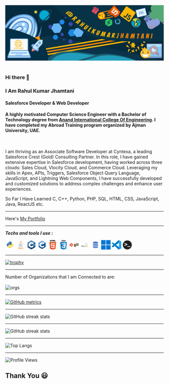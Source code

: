 <div align="center">
  <img src="./rahulgitbg-1.jpg" style="max-width:100%;" alt="Welcome to my Github Profile" />
  <br/>
  <br/>
</div>

### Hi there 👋

### I Am Rahul Kumar Jhamtani

#### Salesforce Developer & Web Developer
#### A highly motivated Computer Science Engineer with a Bachelor of Technology degree from <a href="https://anandice.ac.in">Anand International College Of Engineering</a>. I have completed my Abroad Training program organized by Ajman University, UAE.

<br>

I am thriving as an Associate Software Developer at Cyntexa, a leading Salesforce Crest (Gold) Consulting Partner. In this role, I have gained extensive expertise in Salesforce development, having worked across three clouds: Sales Cloud, Vlocity Cloud, and Commerce Cloud. Leveraging my skills in Apex, APIs, Triggers, Salesforce Object Query Language, JavaScript, and Lightning Web Components, I have successfully developed and customized solutions to address complex challenges and enhance user experiences.
<br>

So Far I Have Learned C, C++, Python, PHP, SQL, HTML, CSS, JavaScript, Java, ReactJS etc.
<br>
<hr>
Here's <a href="https://rahulkumarjhamtani.github.io/">My Portfolio</a>
<hr>

***Techs and tools I use :***

<code><img height="30" src="https://raw.githubusercontent.com/github/explore/80688e429a7d4ef2fca1e82350fe8e3517d3494d/topics/python/python.png"></code>
<code><img height="30" src="https://raw.githubusercontent.com/github/explore/80688e429a7d4ef2fca1e82350fe8e3517d3494d/topics/java/java.png"></code>
<code><img height="30" src="https://raw.githubusercontent.com/github/explore/80688e429a7d4ef2fca1e82350fe8e3517d3494d/topics/cpp/cpp.png"></code>
<code><img height="30" src="https://raw.githubusercontent.com/github/explore/80688e429a7d4ef2fca1e82350fe8e3517d3494d/topics/c/c.png"></code>
<code><img height="30" src="https://raw.githubusercontent.com/github/explore/80688e429a7d4ef2fca1e82350fe8e3517d3494d/topics/html/html.png"></code>
<code><img height="30" src="https://raw.githubusercontent.com/github/explore/80688e429a7d4ef2fca1e82350fe8e3517d3494d/topics/css/css.png"></code>
<code><img height="30" src="https://raw.githubusercontent.com/github/explore/80688e429a7d4ef2fca1e82350fe8e3517d3494d/topics/git/git.png"></code>
<code><img height="30" src="https://raw.githubusercontent.com/github/explore/80688e429a7d4ef2fca1e82350fe8e3517d3494d/topics/mysql/mysql.png"></code>
<code><img height="30" src="https://raw.githubusercontent.com/github/explore/80688e429a7d4ef2fca1e82350fe8e3517d3494d/topics/sql/sql.png"></code>
<code><img height="30" src="https://raw.githubusercontent.com/github/explore/80688e429a7d4ef2fca1e82350fe8e3517d3494d/topics/windows/windows.png"></code>
<code><img height="30" src="https://raw.githubusercontent.com/github/explore/80688e429a7d4ef2fca1e82350fe8e3517d3494d/topics/visual-studio-code/visual-studio-code.png"></code>
<code><img height="30" src="https://raw.githubusercontent.com/github/explore/80688e429a7d4ef2fca1e82350fe8e3517d3494d/topics/terminal/terminal.png"></code>

<hr>

[![trophy](https://github-profile-trophy.vercel.app/?username=rahulkumarjhamtani)](https://github.com/ryo-ma/github-profile-trophy)

<hr>

Number of Organizations that I am Connected to are: 
<br>
<br>
![orgs](https://orgstats-dtiqy7m68-himanshurajora.vercel.app/?username=rahulkumarjhamtani)

<hr>

[![GitHub metrics](https://metrics.lecoq.io/rahulkumarjhamtani)](https://metrics.lecoq.io/rahulkumarjhamtani)  

<hr>

![GitHub streak stats](https://github-readme-stats.vercel.app/api?username=rahulkumarjhamtani&show_icons=true&theme=radical)

<hr>

![GitHub streak stats](https://github-readme-streak-stats.herokuapp.com/?user=rahulkumarjhamtani)  

<hr>

![Top Langs](https://github-readme-stats.vercel.app/api/top-langs/?username=rahulkumarjhamtani&layout=compact&langs_count=10)

<hr>

![Profile Views](https://komarev.com/ghpvc/?username=rahulkumarjhamtani&color=blue)


<h2>Thank You 😃 </h2> 
